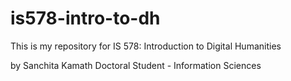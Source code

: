 # is578-intro-to-dh

This is my repository for IS 578: Introduction to Digital Humanities

by 
Sanchita Kamath
Doctoral Student - Information Sciences
